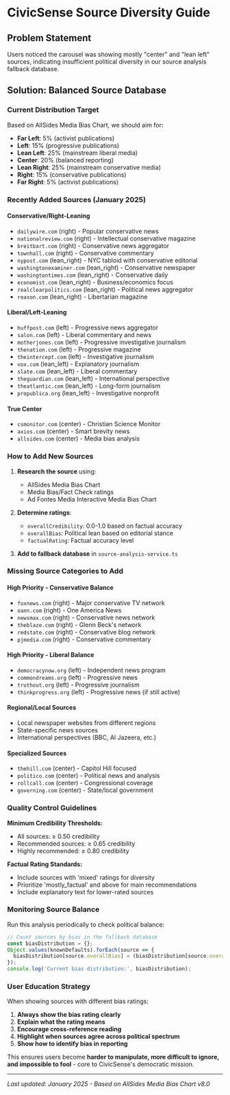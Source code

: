 # CivicSense Source Diversity Guide

## Problem Statement
Users noticed the carousel was showing mostly "center" and "lean left" sources, indicating insufficient political diversity in our source analysis fallback database.

## Solution: Balanced Source Database

### Current Distribution Target
Based on AllSides Media Bias Chart, we should aim for:

- **Far Left**: 5% (activist publications)
- **Left**: 15% (progressive publications)  
- **Lean Left**: 25% (mainstream liberal media)
- **Center**: 20% (balanced reporting)
- **Lean Right**: 25% (mainstream conservative media)
- **Right**: 15% (conservative publications)
- **Far Right**: 5% (activist publications)

### Recently Added Sources (January 2025)

#### Conservative/Right-Leaning
- `dailywire.com` (right) - Popular conservative news
- `nationalreview.com` (right) - Intellectual conservative magazine
- `breitbart.com` (right) - Conservative news aggregator  
- `townhall.com` (right) - Conservative commentary
- `nypost.com` (lean_right) - NYC tabloid with conservative editorial
- `washingtonexaminer.com` (lean_right) - Conservative newspaper
- `washingtontimes.com` (lean_right) - Conservative daily
- `economist.com` (lean_right) - Business/economics focus
- `realclearpolitics.com` (lean_right) - Political news aggregator
- `reason.com` (lean_right) - Libertarian magazine

#### Liberal/Left-Leaning  
- `huffpost.com` (left) - Progressive news aggregator
- `salon.com` (left) - Liberal commentary and news
- `motherjones.com` (left) - Progressive investigative journalism
- `thenation.com` (left) - Progressive magazine
- `theintercept.com` (left) - Investigative journalism
- `vox.com` (lean_left) - Explanatory journalism
- `slate.com` (lean_left) - Liberal commentary
- `theguardian.com` (lean_left) - International perspective
- `theatlantic.com` (lean_left) - Long-form journalism
- `propublica.org` (lean_left) - Investigative nonprofit

#### True Center
- `csmonitor.com` (center) - Christian Science Monitor
- `axios.com` (center) - Smart brevity news
- `allsides.com` (center) - Media bias analysis

### How to Add New Sources

1. **Research the source** using:
   - AllSides Media Bias Chart
   - Media Bias/Fact Check ratings
   - Ad Fontes Media Interactive Media Bias Chart

2. **Determine ratings**:
   - `overallCredibility`: 0.0-1.0 based on factual accuracy
   - `overallBias`: Political lean based on editorial stance
   - `factualRating`: Factual accuracy level

3. **Add to fallback database** in `source-analysis-service.ts`

### Missing Source Categories to Add

#### High Priority - Conservative Balance
- `foxnews.com` (right) - Major conservative TV network
- `oann.com` (right) - One America News  
- `newsmax.com` (right) - Conservative news network
- `theblaze.com` (right) - Glenn Beck's network
- `redstate.com` (right) - Conservative blog network
- `pjmedia.com` (right) - Conservative commentary

#### High Priority - Liberal Balance  
- `democracynow.org` (left) - Independent news program
- `commondreams.org` (left) - Progressive news
- `truthout.org` (left) - Progressive journalism
- `thinkprogress.org` (left) - Progressive news (if still active)

#### Regional/Local Sources
- Local newspaper websites from different regions
- State-specific news sources
- International perspectives (BBC, Al Jazeera, etc.)

#### Specialized Sources
- `thehill.com` (center) - Capitol Hill focused
- `politico.com` (center) - Political news and analysis
- `rollcall.com` (center) - Congressional coverage
- `governing.com` (center) - State/local government

### Quality Control Guidelines

**Minimum Credibility Thresholds:**
- All sources: ≥ 0.50 credibility
- Recommended sources: ≥ 0.65 credibility  
- Highly recommended: ≥ 0.80 credibility

**Factual Rating Standards:**
- Include sources with 'mixed' ratings for diversity
- Prioritize 'mostly_factual' and above for main recommendations
- Include explanatory text for lower-rated sources

### Monitoring Source Balance

Run this analysis periodically to check political balance:

```javascript
// Count sources by bias in the fallback database
const biasDistribution = {};
Object.values(knownDefaults).forEach(source => {
  biasDistribution[source.overallBias] = (biasDistribution[source.overallBias] || 0) + 1;
});
console.log('Current bias distribution:', biasDistribution);
```

### User Education Strategy

When showing sources with different bias ratings:
1. **Always show the bias rating clearly**
2. **Explain what the rating means**
3. **Encourage cross-reference reading**
4. **Highlight when sources agree across political spectrum**
5. **Show how to identify bias in reporting**

This ensures users become **harder to manipulate, more difficult to ignore, and impossible to fool** - core to CivicSense's democratic mission.

---

*Last updated: January 2025 - Based on AllSides Media Bias Chart v8.0* 